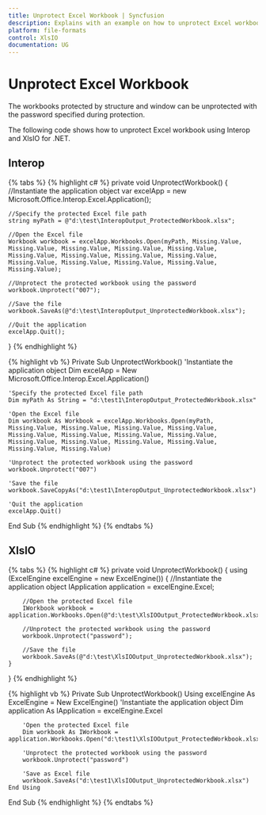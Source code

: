 ```yaml
---
title: Unprotect Excel Workbook | Syncfusion
description: Explains with an example on how to unprotect Excel workbook with password using Interop and XlsIO.
platform: file-formats
control: XlsIO
documentation: UG
---
```


# Unprotect Excel Workbook

The workbooks protected by structure and window can be unprotected with the password specified during protection.

The following code shows how to unprotect Excel workbook using Interop and XlsIO for .NET.

## Interop

{% tabs %}
{% highlight c# %}
private void UnprotectWorkbook()
{
    //Instantiate the application object
    var excelApp = new Microsoft.Office.Interop.Excel.Application();

    //Specify the protected Excel file path
    string myPath = @"d:\test\InteropOutput_ProtectedWorkbook.xlsx";

    //Open the Excel file
    Workbook workbook = excelApp.Workbooks.Open(myPath, Missing.Value, Missing.Value, Missing.Value, Missing.Value, Missing.Value, Missing.Value, Missing.Value, Missing.Value, Missing.Value, Missing.Value, Missing.Value, Missing.Value, Missing.Value, Missing.Value);

    //Unprotect the protected workbook using the password
    workbook.Unprotect("007");

    //Save the file
    workbook.SaveAs(@"d:\test\InteropOutput_UnprotectedWorkbook.xlsx");

    //Quit the application
    excelApp.Quit();
}
{% endhighlight %}

{% highlight vb %}
Private Sub UnprotectWorkbook()
    'Instantiate the application object
    Dim excelApp = New Microsoft.Office.Interop.Excel.Application()

    'Specify the protected Excel file path
    Dim myPath As String = "d:\test1\InteropOutput_ProtectedWorkbook.xlsx"

    'Open the Excel file
    Dim workbook As Workbook = excelApp.Workbooks.Open(myPath, Missing.Value, Missing.Value, Missing.Value, Missing.Value, Missing.Value, Missing.Value, Missing.Value, Missing.Value, Missing.Value, Missing.Value, Missing.Value, Missing.Value, Missing.Value, Missing.Value)

    'Unprotect the protected workbook using the password
    workbook.Unprotect("007")

    'Save the file
    workbook.SaveCopyAs("d:\test1\InteropOutput_UnprotectedWorkbook.xlsx")

    'Quit the application
    excelApp.Quit()
End Sub
{% endhighlight %}
{% endtabs %}

## XlsIO

{% tabs %}
{% highlight c# %}
private void UnprotectWorkbook()
{
    using (ExcelEngine excelEngine = new ExcelEngine())
    {
        //Instantiate the application object
        IApplication application = excelEngine.Excel;

        //Open the protected Excel file
        IWorkbook workbook = application.Workbooks.Open(@"d:\test\XlsIOOutput_ProtectedWorkbook.xlsx");

        //Unprotect the protected workbook using the password
        workbook.Unprotect("password");

        //Save the file
        workbook.SaveAs(@"d:\test\XlsIOOutput_UnprotectedWorkbook.xlsx");
    }
}
{% endhighlight %}

{% highlight vb %}
Private Sub UnprotectWorkbook()
    Using excelEngine As ExcelEngine = New ExcelEngine()
        'Instantiate the application object
        Dim application As IApplication = excelEngine.Excel

        'Open the protected Excel file
        Dim workbook As IWorkbook = application.Workbooks.Open("d:\test1\XlsIOOutput_ProtectedWorkbook.xlsx")

        'Unprotect the protected workbook using the password
        workbook.Unprotect("password")

        'Save as Excel file
        workbook.SaveAs("d:\test1\XlsIOOutput_UnprotectedWorkbook.xlsx")
    End Using
End Sub
{% endhighlight %}
{% endtabs %}
